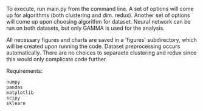 To execute, run main.py from the command line. A set of options will come up for algorithms (both clustering and dim. redux).
Another set of options will come up upon choosing algorithm for dataset. Neural network can be run on both datasets, but only GAMMA is used for the analysis.

All necessary figures and charts are saved in a 'figures' subdirectory, which will be created upon running the code.
Dataset preprocessing occurs automatically. There are no choices to separaete clustering and redux since this would only complicate code further.

Requirements:
  
    numpy
    pandas
    matplotlib
    scipy
    sklearn
